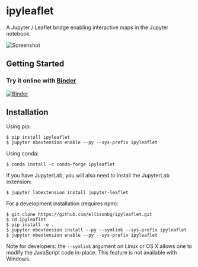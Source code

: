 ipyleaflet
==========

A Jupyter / Leaflet bridge enabling interactive maps in the Jupyter notebook.

![Screenshot](/screenshot.png)

Getting Started
---------------

### Try it online with [Binder](http://mybinder.org/)

[![Binder](http://mybinder.org/badge.svg)](http://mybinder.org:/repo/ellisonbg/ipyleaflet/notebooks/examples)

Installation
------------

Using pip:

```
$ pip install ipyleaflet
$ jupyter nbextension enable --py --sys-prefix ipyleaflet
```

Using conda:

```
$ conda install -c conda-forge ipyleaflet
```

If you have JupyterLab, you will also need to install the JupyterLab extension:

```
$ jupyter labextension install jupyter-leaflet
```

For a development installation (requires npm):

```
$ git clone https://github.com/ellisonbg/ipyleaflet.git
$ cd ipyleaflet
$ pip install -e .
$ jupyter nbextension install --py --symlink --sys-prefix ipyleaflet
$ jupyter nbextension enable --py --sys-prefix ipyleaflet
```

Note for developers: the `--symlink` argument on Linux or OS X allows one to
modify the JavaScript code in-place. This feature is not available
with Windows.


